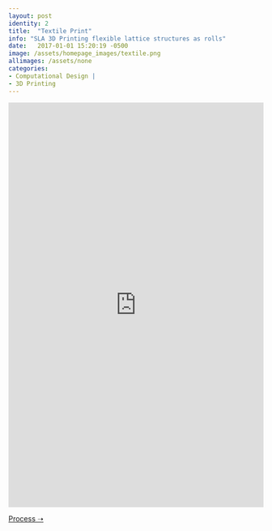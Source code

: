 ```yaml
---
layout: post
identity: 2
title:  "Textile Print"
info: "SLA 3D Printing flexible lattice structures as rolls"
date:   2017-01-01 15:20:19 -0500
image: /assets/homepage_images/textile.png
allimages: /assets/none
categories:
- Computational Design |
- 3D Printing
---
```


<iframe src="https://player.vimeo.com/video/206639152?autoplay=1&loop=1&autopause=0" width="100%" height="800px;" frameborder="0" webkitallowfullscreen mozallowfullscreen allowfullscreen></iframe>

<a href="http://www.instructables.com/id/SLA-Textile-3D-Print/" target="_blank" class="bigbutton">Process ➝</a>
